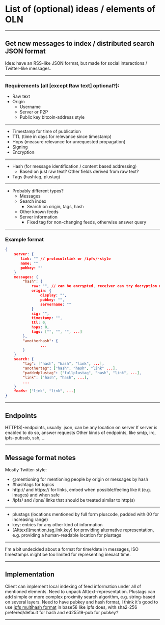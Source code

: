 # List of (optional) ideas / elements of OLN

---

## Get new messages to index / distributed search JSON format

Idea: have an RSS-like JSON format, but made for social interactions / Twitter-like messages.

---

### Requirements (all [except Raw text] optional?):
- Raw text
- Origin
    - Username
    - Server or P2P
    - Public key bitcoin-address style

---

- Timestamp for time of publication
- TTL (time in days for relevance since timestamp)
- Hops (measure relevance for unrequested propagation)
- Signing
- Encryption

---

- Hash (for message identification / content based addressing)
    - Based on just raw text? Other fields derived from raw text?
- Tags (hashtag, plustag)

---

- Probably different types?
    - Messages
    - Search index
        - Search on origin, tags, hash
    - Other known feeds
    - Server information
        - Fixed tag for non-changing feeds, otherwise answer query

---

### Example format

```json
{
    server: {
       link: "" // protocol:link or /ipfs/-style
       name: ""
       pubkey: ""
    }
    messages: {
        "hash": {
            raw: "", // can be encrypted, receiver can try decryption with either private key or AES symmetrical encryption
            origin: {
                display: "",
                pubkey: "",
                servername: ""
            }
            sig: "",
            timestamp: "",
            ttl: 0,
            hops: 0,
            tags: ["", "", "", ...]
        },
        "anotherhash": {
                ...
        }
    }
    search: {
        "tag": ["hash", "hash", "link", ...],
        "anothertag": ["hash", "hash", "link" ...],
        "paddedplustag": ["fullplustag", "hash", "link", ...],
        "link": ["hash", "hash", ...],
        ...
    }
    feeds: ["link", "link", ...]
}
```

---

## Endpoints

HTTP(S)-endpoints, usually .json, can be any location on server
If server is enabled to do so, answer requests
Other kinds of endpoints, like smtp, irc, ipfs-pubsub, ssh, ...

---

## Message format notes

Mostly Twitter-style:
- @mentioning for mentioning people by origin or messages by hash
- #hashtags for topics
- http:// and https:// for links, embed when possible/feeling like it (e.g. images) and when safe
- /ipfs/ and /ipns/ links that should be treated similar to http(s)

---

- plustags (locations mentioned by full form pluscode, padded with 00 for increasing range)
- key: entries for any other kind of information
- \[Alttext](mention,tag,link,key) for providing alternative representation, e.g. providing a human-readable location for plustags

---

I'm a bit undecided about a format for time/date in messages, ISO timestamps might be too limited for representing inexact time.

---

## Implementation

Client can implement local indexing of feed information under all of mentioned elements. Need to unpack Alttext-representation. Plustags can add simple or more complex proximity search algorithm, e.g. string-based on several layers.
Need to have pubkey and hash format, I think it's good to use [ipfs multihash format](https://github.com/multiformats/multihash) in base58 like ipfs does, with sha2-256 prefered/default for hash and ed25519-pub for pubkey?

---

